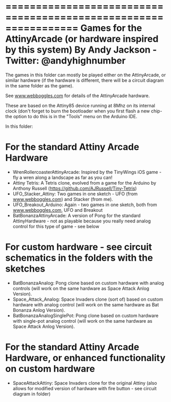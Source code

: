 ================================================================
Games for the AttinyArcade (or hardware inspired by this system)
By Andy Jackson - Twitter: @andyhighnumber
================================================================

The games in this folder can mostly be played either on the AttinyArcade, or similar hardware (if the hardware is different, there will be a circuit diagram in the same folder as the game).

See www.webboggles.com for details of the AttinyArcade hardware.

These are based on the Attiny85 device running at 8Mhz on its internal clock (don't forget to burn the bootloader when you first flash a new chip- the option to do this is in the "Tools" menu on the Arduino IDE.

In this folder:

For the standard Attiny Arcade Hardware
=======================================
- WrenRollercoasterAttinyArcade: Inspired by the TinyWings iOS game - fly a wren along a landscape as far as you can! 
- Attiny Tetris: A Tetris clone, evolved from a game for the Arduino by Anthony Russell (https://github.com/AJRussell/Tiny-Tetris)
- UFO_Stacker_Attiny: Two games in one sketch - UFO (from www.webboggles.com) and Stacker (from me).
- UFO_Breakout_Arduino: Again - two games in one sketch, both from www.webboggles.com, UFO and Breakout
- BatBonanzaAttinyArcade: A version of Pong for the standard AttinyHardware - not as playable because you really need analog control for this type of game - see below

For custom hardware - see circuit schematics in the folders with the sketches
=============================================================================
- BatBonanzaAnalog: Pong clone based on custom hardware with analog controls (will work on the same hardware as Space Attack Anlog Version).
- Space_Attack_Analog: Space Invaders clone (sort of) based on custom hardware with analog control (will work on the same hardware as Bat Bonanza Anlog Version).
- BatBonanzaAnalogSinglePot: Pong clone based on custom hardware with single-pot analog control (will work on the same hardware as Space Attack Anlog Version).

For the standard Attiny Arcade Hardware, or enhanced functionality on custom hardware
=====================================================================================
- SpaceAttackAttiny: Space Invaders clone for the original Attiny (also allows for modified version of hardware with fire button - see circuit diagram in folder)

